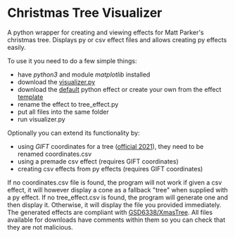 # Christmas Tree Visualizer
A python wrapper for creating and viewing effects for Matt Parker's christmas tree.
Displays py or csv effect files and allows creating py effects easily.

To use it you need to do a few simple things:
- have *python3* and module *matplotlib* installed
- download the [visualizer.py](https://raw.githubusercontent.com/Aonodensetsu/xmax-tree-visualizer/main/visualiser.py)
- download the [default](https://raw.githubusercontent.com/Aonodensetsu/xmas-tree-visualizer/main/effect_default.py) python effect or create your own from the effect [template](https://raw.githubusercontent.com/Aonodensetsu/xmas-tree-visualizer/main/effect_template.py)
- rename the effect to tree_effect.py
- put all files into the same folder
- run visualizer.py

Optionally you can extend its functionality by:
- using *GIFT* coordinates for a tree ([official 2021](https://www.dropbox.com/s/lmccfutftplhh3b/coords_2021.csv)), they need to be renamed coordinates.csv
- using a premade csv effect (requires GIFT coordinates)
- creating csv effects from py effects (requires GIFT coordinates)

If no coordinates.csv file is found, the program will not work if given a csv effect, it will however display a cone as a fallback "tree" when supplied with a py effect.
If no tree_effect.csv is found, the program will generate one and then display it. Otherwise, it will display the file you provided immediately. The generated effects are compliant with [GSD6338/XmasTree](https://github.com/GSD6338/XmasTree). All files available for downloads have comments within them so you can check that they are not malicious.
